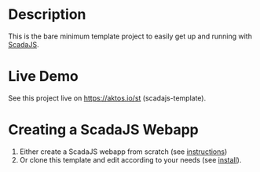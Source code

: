 # Description

This is the bare minimum template project to easily get up and running with [ScadaJS](https://github.com/aktos-io/scada.js).

# Live Demo 

See this project live on https://aktos.io/st (scadajs-template).

# Creating a ScadaJS Webapp

1. Either create a ScadaJS webapp from scratch (see [instructions](./usage-recipe.md))
2. Or clone this template and edit according to your needs (see [install](./install.md)).
